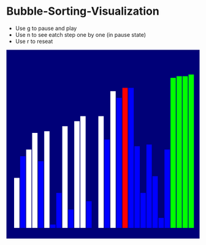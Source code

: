 # Bubble-Sorting-Visualization

* Use g to pause and play
* Use n to see eatch step one by one (in pause state)
* Use r to reseat

![demo](demo.png)
